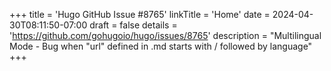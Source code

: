 +++
title = 'Hugo GitHub Issue #8765'
linkTitle = 'Home'
date = 2024-04-30T08:11:50-07:00
draft = false
details = 'https://github.com/gohugoio/hugo/issues/8765'
description = "Multilingual Mode - Bug when "url" defined in .md starts with / followed by language"
+++
